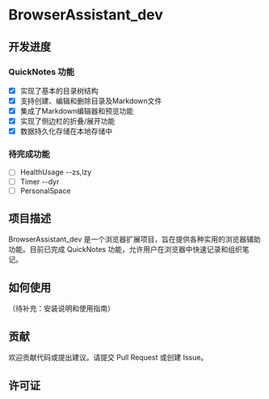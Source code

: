# BrowserAssistant_dev

## 开发进度

### QuickNotes 功能
- [x] 实现了基本的目录树结构
- [x] 支持创建、编辑和删除目录及Markdown文件
- [x] 集成了Markdown编辑器和预览功能
- [x] 实现了侧边栏的折叠/展开功能
- [x] 数据持久化存储在本地存储中

### 待完成功能
- [ ] HealthUsage    --zs,lzy
- [ ] Timer          --dyr
- [ ] PersonalSpace

## 项目描述
BrowserAssistant_dev 是一个浏览器扩展项目，旨在提供各种实用的浏览器辅助功能。目前已完成 QuickNotes 功能，允许用户在浏览器中快速记录和组织笔记。

## 如何使用
（待补充：安装说明和使用指南）

## 贡献
欢迎贡献代码或提出建议。请提交 Pull Request 或创建 Issue。

## 许可证

